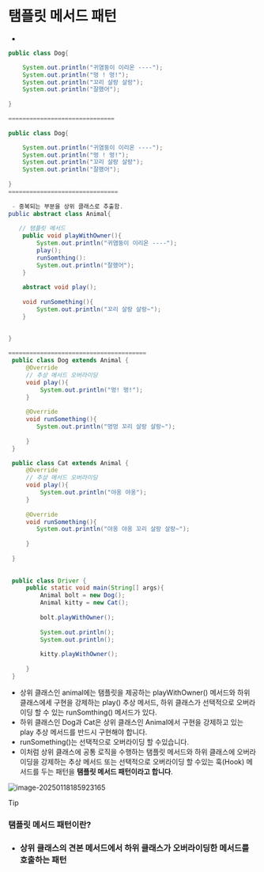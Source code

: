 # 탬플릿 메서드 패턴

- 

``` java
public class Dog{

	System.out.println("귀염둥이 이리온 ----");
    System.out.println("멍 ! 멍!");
    System.out.println("꼬리 살랑 살랑");
    System.out.println("잘했어");
    
}

==============================
    
public class Dog{

	System.out.println("귀염둥이 이리온 ----");
    System.out.println("멍 ! 멍!");
    System.out.println("꼬리 살랑 살랑");
    System.out.println("잘했어");
    
}    
===============================
 
 - 중복되는 부분을 상위 클래스로 추출함. 
public abstract class Animal{
    
   // 탬플릿 메서드
    public void playWithOwner(){
        System.out.println("귀염둥이 이리온 ----");
		play();
        runSomthing():
        System.out.println("잘했어");
    }
    
    abstract void play();
    
    void runSomething(){
        System.out.println("꼬리 살랑 살랑~");
    }
    
    
}    

=======================================
 public class Dog extends Animal {
     @Override
     // 추상 메서드 오버라이딩
     void play(){
         System.out.println("멍! 멍!");
     }
     
     @Override
     void runSomething(){
		System.out.println("멍멍 꼬리 살랑 살랑~");
        
     }
 }

 public class Cat extends Animal {
     @Override
     // 추상 메서드 오버라이딩
     void play(){
         System.out.println("야옹 야옹");
     }
     
     @Override
     void runSomething(){
		System.out.println("야옹 야옹 꼬리 살랑 살랑~");
        
     }
     
 }
    
    
 public class Driver {
     public static void main(String[] args){
         Animal bolt = new Dog();
         Animal kitty = new Cat();
         
         bolt.playWithOwner();
         
         System.out.println();
         System.out.println();
         
         kitty.playWithOwner();
         
     }
 }

```

- 상위 클래스인 animal에는 탬플릿을 제공하는 playWithOwner() 메서드와 하위 클래스에세 구현을 강제하는 play() 추상 메서드, 하위 클래스가 선택적으로 오버라이딩 할 수 있는 runSomthing() 메서드가 있다.
- 하위 클래스인 Dog과 Cat은 상위 클래스인 Animal에서 구현을 강제하고 있는 play 추상 메서드를 반드시 구현해야 합니다.
- runSomething()는 선택적으로 오버라이딩 할 수있습니다.
- 이처럼 상위 클래스에 공통 로직을 수행하는 탬플릿 메서드와 하위 클래스에 오버라이딩을 강제하는 추상 메서드 또는 선택적으로 오버라이딩 할 수있는 훅(Hook) 메서드를 두는 패턴을 **탬플릿 메서드 패턴이라고 합니다**.



![image-20250118185923165](C:\Users\syste\AppData\Roaming\Typora\typora-user-images\image-20250118185923165.png)



> [!TIP]
>
> ### 탬플릿 메서드 패턴이란?
>
> - ### 상위 클래스의 견본 메서드에서 하위 클래스가 오버라이딩한 메서드를 호출하는 패턴






